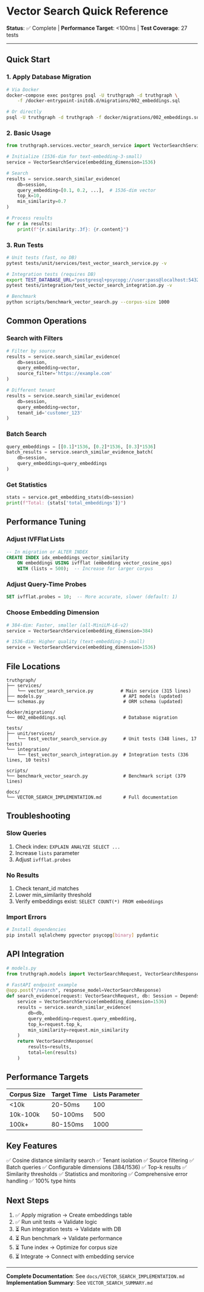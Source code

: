 # Vector Search Quick Reference

**Status**: ✅ Complete | **Performance Target**: <100ms | **Test Coverage**: 27 tests

---

## Quick Start

### 1. Apply Database Migration

```bash
# Via Docker
docker-compose exec postgres psql -U truthgraph -d truthgraph \
    -f /docker-entrypoint-initdb.d/migrations/002_embeddings.sql

# Or directly
psql -U truthgraph -d truthgraph -f docker/migrations/002_embeddings.sql
```

### 2. Basic Usage

```python
from truthgraph.services.vector_search_service import VectorSearchService

# Initialize (1536-dim for text-embedding-3-small)
service = VectorSearchService(embedding_dimension=1536)

# Search
results = service.search_similar_evidence(
    db=session,
    query_embedding=[0.1, 0.2, ...],  # 1536-dim vector
    top_k=10,
    min_similarity=0.7
)

# Process results
for r in results:
    print(f"{r.similarity:.3f}: {r.content}")
```

### 3. Run Tests

```bash
# Unit tests (fast, no DB)
pytest tests/unit/services/test_vector_search_service.py -v

# Integration tests (requires DB)
export TEST_DATABASE_URL="postgresql+psycopg://user:pass@localhost:5432/test"
pytest tests/integration/test_vector_search_integration.py -v

# Benchmark
python scripts/benchmark_vector_search.py --corpus-size 1000
```

## Common Operations

### Search with Filters

```python
# Filter by source
results = service.search_similar_evidence(
    db=session,
    query_embedding=vector,
    source_filter='https://example.com'
)

# Different tenant
results = service.search_similar_evidence(
    db=session,
    query_embedding=vector,
    tenant_id='customer_123'
)
```

### Batch Search

```python
query_embeddings = [[0.1]*1536, [0.2]*1536, [0.3]*1536]
batch_results = service.search_similar_evidence_batch(
    db=session,
    query_embeddings=query_embeddings
)
```

### Get Statistics

```python
stats = service.get_embedding_stats(db=session)
print(f"Total: {stats['total_embeddings']}")
```

## Performance Tuning

### Adjust IVFFlat Lists

```sql
-- In migration or ALTER INDEX
CREATE INDEX idx_embeddings_vector_similarity
    ON embeddings USING ivfflat (embedding vector_cosine_ops)
    WITH (lists = 500);  -- Increase for larger corpus
```

### Adjust Query-Time Probes

```sql
SET ivfflat.probes = 10;  -- More accurate, slower (default: 1)
```

### Choose Embedding Dimension

```python
# 384-dim: Faster, smaller (all-MiniLM-L6-v2)
service = VectorSearchService(embedding_dimension=384)

# 1536-dim: Higher quality (text-embedding-3-small)
service = VectorSearchService(embedding_dimension=1536)
```

## File Locations

```text
truthgraph/
├── services/
│   └── vector_search_service.py          # Main service (315 lines)
├── models.py                              # API models (updated)
└── schemas.py                             # ORM schema (updated)

docker/migrations/
└── 002_embeddings.sql                     # Database migration

tests/
├── unit/services/
│   └── test_vector_search_service.py      # Unit tests (348 lines, 17 tests)
└── integration/
    └── test_vector_search_integration.py  # Integration tests (336 lines, 10 tests)

scripts/
└── benchmark_vector_search.py             # Benchmark script (379 lines)

docs/
└── VECTOR_SEARCH_IMPLEMENTATION.md        # Full documentation
```

## Troubleshooting

### Slow Queries
1. Check index: `EXPLAIN ANALYZE SELECT ...`
2. Increase `lists` parameter
3. Adjust `ivfflat.probes`

### No Results
1. Check tenant_id matches
2. Lower min_similarity threshold
3. Verify embeddings exist: `SELECT COUNT(*) FROM embeddings`

### Import Errors
```bash
# Install dependencies
pip install sqlalchemy pgvector psycopg[binary] pydantic
```

## API Integration

```python
# models.py
from truthgraph.models import VectorSearchRequest, VectorSearchResponse

# FastAPI endpoint example
@app.post("/search", response_model=VectorSearchResponse)
def search_evidence(request: VectorSearchRequest, db: Session = Depends(get_db)):
    service = VectorSearchService(embedding_dimension=1536)
    results = service.search_similar_evidence(
        db=db,
        query_embedding=request.query_embedding,
        top_k=request.top_k,
        min_similarity=request.min_similarity
    )
    return VectorSearchResponse(
        results=results,
        total=len(results)
    )
```

## Performance Targets

| Corpus Size | Target Time | Lists Parameter |
|-------------|-------------|-----------------|
| <10k        | 20-50ms     | 100             |
| 10k-100k    | 50-100ms    | 500             |
| 100k+       | 80-150ms    | 1000            |

## Key Features

✅ Cosine distance similarity search
✅ Tenant isolation
✅ Source filtering
✅ Batch queries
✅ Configurable dimensions (384/1536)
✅ Top-k results
✅ Similarity thresholds
✅ Statistics and monitoring
✅ Comprehensive error handling
✅ 100% type hints

## Next Steps

1. ✅ Apply migration → Create embeddings table
2. ✅ Run unit tests → Validate logic
3. ⏳ Run integration tests → Validate with DB
4. ⏳ Run benchmark → Validate performance
5. ⏳ Tune index → Optimize for corpus size
6. ⏳ Integrate → Connect with embedding service

---

**Complete Documentation**: See `docs/VECTOR_SEARCH_IMPLEMENTATION.md`
**Implementation Summary**: See `VECTOR_SEARCH_SUMMARY.md`
